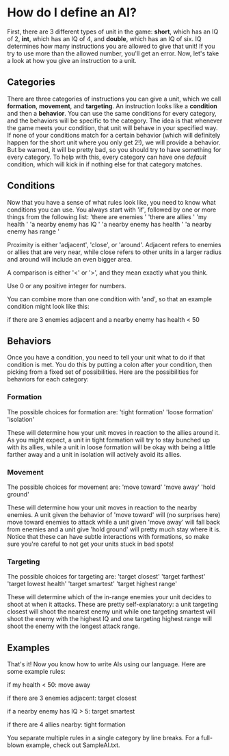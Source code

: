 # How do I define an AI? #
First, there are 3 different types of unit in the game: **short**, which has an IQ of 2,
**int**, which has an IQ of 4, and **double**, which has an IQ of six. IQ determines how
many instructions you are allowed to give that unit! If you try to use more than the
allowed number, you'll get an error. Now, let's take a look at how you give an instruction
to a unit.

## Categories ##
There are three categories of instructions you can give a unit, which we call **formation**,
**movement**, and **targeting**. An instruction looks like a **condition** and then a
**behavior**. You can use the same conditions for every category, and the behaviors will
be specific to the category. The idea is that whenever the game meets your condition,
that unit will behave in your specified way. If none of your conditions match for a certain
behavior (which will definitely happen for the short unit where you only get 2!), we will 
provide a behavior. But be warned, it will be pretty bad, so you should try to have
something for every category. To help with this, every category can have one *default*
condition, which will kick in if nothing else for that category matches.

## Conditions ##
Now that you have a sense of what rules look like, you need to know what conditions you can
use. You always start with 'if', followed by one or more things from the following list:
  'there are <number> enemies <proximity>'
  'there are <number> allies <proximity>'
  'my health <comparison> <number>'
  'a nearby enemy has IQ <comparison> <number>'
  'a nearby enemy has health <comparison> <number>'
  'a nearby enemy has range <comparison> <number>'

Proximity is either 'adjacent', 'close', or 'around'. Adjacent refers to enemies or allies
that are very near, while close refers to other units in a larger radius and around will
include an even bigger area.

A comparison is either '<' or '>', and they mean exactly what you think.

Use 0 or any positive integer for numbers.

You can combine more than one condition with 'and', so that an example condition might look like
this:

if there are 3 enemies adjacent and a nearby enemy has health < 50

## Behaviors ##
Once you have a condition, you need to tell your unit what to do if that condition is met.
You do this by putting a colon after your condition, then picking from a fixed set of
possibilities. Here are the possibilities for behaviors for each category:

### Formation ###
The possible choices for formation are:
  'tight formation'
  'loose formation'
  'isolation'

These will determine how your unit moves in reaction to the allies around it. As you might
expect, a unit in tight formation will try to stay bunched up with its allies, while a unit
in loose formation will be okay with being a little farther away and a unit in isolation
will actively avoid its allies.

### Movement ###
The possible choices for movement are:
  'move toward'
  'move away'
  'hold ground'

These will determine how your unit moves in reaction to the nearby enemies. A unit given
the behavior of 'move toward' will (no surprises here) move toward enemies to attack while
a unit given 'move away' will fall back from enemies and a unit give 'hold ground' will
pretty much stay where it is. Notice that these can have subtle interactions with
formations, so make sure you're careful to not get your units stuck in bad spots!

### Targeting ###
The possible choices for targeting are:
  'target closest'
  'target farthest'
  'target lowest health'
  'target smartest'
  'target highest range'

These will determine which of the in-range enemies your unit decides to shoot at when it
attacks. These are pretty self-explanatory: a unit targeting closest will shoot the nearest
enemy unit while one targeting smartest will shoot the enemy with the highest IQ and one
targeting highest range will shoot the enemy with the longest attack range.

## Examples ##
That's it! Now you know how to write AIs using our language. Here are some example rules:

if my health < 50: move away

if there are 3 enemies adjacent: target closest

if a nearby enemy has IQ > 5: target smartest

if there are 4 allies nearby: tight formation

You separate multiple rules in a single category by line breaks. For a full-blown example,
check out SampleAI.txt.